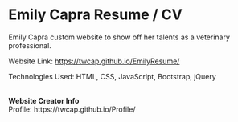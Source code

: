 # Emily Capra Resume / CV

Emily Capra custom website to show off her talents as a veterinary professional.

Website Link: https://twcap.github.io/EmilyResume/

Technologies Used:
HTML, CSS, JavaScript, Bootstrap, jQuery


<br/>
<b>Website Creator Info</b> </br>
Profile: https://twcap.github.io/Profile/ <br/>
